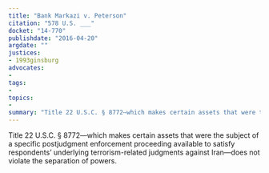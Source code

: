 ```yaml
---
title: "Bank Markazi v. Peterson"
citation: "578 U.S. ___"
docket: "14-770"
publishdate: "2016-04-20"
argdate: ""
justices:
- 1993ginsburg
advocates:
- 
tags:
- 
topics:
- 
summary: "Title 22 U.S.C. § 8772—which makes certain assets that were the subject of a specific postjudgment enforcement proceeding available to satisfy respondents’ underlying terrorism-related judgments against Iran—does not violate the separation of powers."
---
```

Title 22 U.S.C. § 8772—which makes certain assets that were the subject of a specific postjudgment enforcement proceeding available to satisfy respondents’ underlying terrorism-related judgments against Iran—does not violate the separation of powers.

